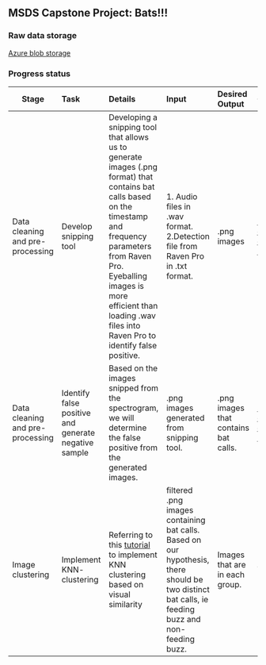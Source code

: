 ## MSDS Capstone Project: Bats!!!

### Raw data storage
[Azure blob storage](https://portal.azure.com/#view/Microsoft_Azure_Storage/ContainerMenuBlade/~/overview/storageAccountId/%2Fsubscriptions%2F875b6f94-2db7-46a3-8ecc-1dd2549c188d%2FresourceGroups%2FCapstone_project%2Fproviders%2FMicrosoft.Storage%2FstorageAccounts%2Fkirstngcapstone/path/annotated-data/etag/%220x8DAEFA5F2564873%22/defaultEncryptionScope/%24account-encryption-key/denyEncryptionScopeOverride~/false/defaultId//publicAccessVal/Container)

### Progress status

|Stage |Task |Details  |Input |Desired Output |Github Issue |Status |
| --- |:---| :---| :---- |:--- |:---|:---|
|Data cleaning and pre-processing | Develop snipping tool | Developing a snipping tool that allows us to generate images (.png format) that contains bat calls based on the timestamp and frequency parameters from Raven Pro. Eyeballing images is more efficient than loading .wav files into Raven Pro to identify false positive. | 1. Audio files in .wav format.   2.Detection file from Raven Pro in .txt format. | .png images | https://github.com/uw-echospace/bat-detector-msds/issues/9 | In progress |
|Data cleaning and pre-processing | Identify false positive and generate negative sample  | Based on the images snipped from the spectrogram, we will determine the false positive from the generated images. | .png images generated from snipping tool. | .png images that contains bat calls. | https://github.com/uw-echospace/bat-detector-msds/issues/5 | Pending upstream |
|Image clustering | Implement KNN- clustering   | Referring to this [tutorial](https://towardsdatascience.com/how-to-cluster-images-based-on-visual-similarity-cd6e7209fe34) to implement KNN clustering based on visual similarity| filtered .png images containing bat calls. Based on our hypothesis, there should be two distinct bat calls, ie feeding buzz and non-feeding buzz. | Images that are in each group. | TBD| Pending upstream |